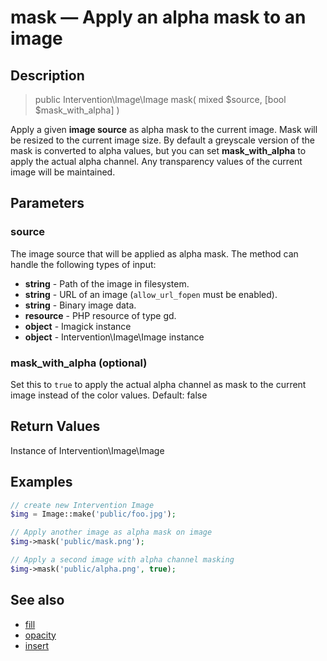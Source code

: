 # mask — Apply an alpha mask to an image

## Description

> public Intervention\Image\Image mask( mixed $source, [bool $mask_with_alpha] )

Apply a given **image source** as alpha mask to the current image. Mask will be resized to the current image size. By default a greyscale version of  the mask is converted to alpha values, but you can set **mask_with_alpha** to apply the actual alpha channel. Any transparency values of the current image will be maintained. 


## Parameters

### source
The image source that will be applied as alpha mask. The method can handle the following types of input:

- **string** - Path of the image in filesystem.
- **string** - URL of an image (```allow_url_fopen``` must be enabled).
- **string** - Binary image data.
- **resource** - PHP resource of type gd.
- **object** - Imagick instance
- **object** - Intervention\Image\Image instance


### mask_with_alpha (optional)
Set this to ```true``` to apply the actual alpha channel as mask to the current image instead of the color values. Default: false

## Return Values
Instance of Intervention\Image\Image

## Examples

```php
// create new Intervention Image
$img = Image::make('public/foo.jpg');

// Apply another image as alpha mask on image
$img->mask('public/mask.png');

// Apply a second image with alpha channel masking
$img->mask('public/alpha.png', true);
```

## See also

- [fill](/api/fill)
- [opacity](/api/opacity)
- [insert](/api/insert)
